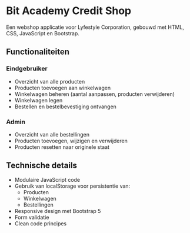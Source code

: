 # Bit Academy Credit Shop

Een webshop applicatie voor Lyfestyle Corporation, gebouwd met HTML, CSS, JavaScript en Bootstrap.

## Functionaliteiten

### Eindgebruiker
- Overzicht van alle producten
- Producten toevoegen aan winkelwagen
- Winkelwagen beheren (aantal aanpassen, producten verwijderen)
- Winkelwagen legen
- Bestellen en bestelbevestiging ontvangen

### Admin
- Overzicht van alle bestellingen
- Producten toevoegen, wijzigen en verwijderen
- Producten resetten naar originele staat

## Technische details

- Modulaire JavaScript code
- Gebruik van localStorage voor persistentie van:
  - Producten
  - Winkelwagen
  - Bestellingen
- Responsive design met Bootstrap 5
- Form validatie
- Clean code principes
